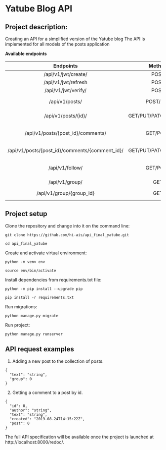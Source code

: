 # Yatube Blog API
## Project description:
Creating an API for a simplified version of the Yatube blog
The API is implemented for all models of the posts application

__Available endpoints__

| Endpoints | Method | Description|
|:---:|:----:|:----------:|
| /api/v1/jwt/create/ | POST| getting JWT token|
| /api/v1/jwt/refresh | POST|refresh JWT token|
|/api/v1/jwt/verify/|POST|JWT token validation|
|/api/v1/posts/|POST/GET| Add new post/View all posts|
|/api/v1/posts/{id}/|GET/PUT/PATCH/DELETE|GET/PUT/PATCH/DELETE a post|
|/api/v1/posts/{post_id}/comments/|GET/POST|Getting all comments/Adding a new comment to a post|
|/api/v1/posts/{post_id}/comments/{comment_id}/|GET/PUT/PATCH/DELETE|пGET/PUT/PATCH/DELETE a comment|
|/api/v1/follow/|GET/POST|Getting a list of all subscriptions / New subscription |
| /api/v1/group/|GET|Getting a list of all groups|
|/api/v1/group/{group_id}|GET|getting information about a group|

## Project setup
Clone the repository and change into it on the command line:

`git clone https://github.com/hi-ais/api_final_yatube.git`

`cd api_final_yatube`

Create and activate virtual environment:

`python -m venv env`

`source env/bin/activate`

Install dependencies from requirements.txt file:

`python -m pip install --upgrade pip`

`pip install -r requirements.txt`

Run migrations:

`python manage.py migrate`

Run project:

`python manage.py runserver`

## API request examples
1. Adding a new post to the collection of posts.

```
{
  "text": "string",
  "group": 0
}
```
2. Getting a comment to a post by id.

```
{
  "id": 0,
  "author": "string",
  "text": "string",
  "created": "2019-08-24T14:15:22Z",
  "post": 0
}
```
The full API specification will be available once the project is launched at http://localhost:8000/redoc/.
